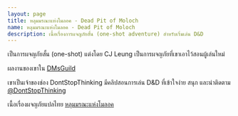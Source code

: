 ```yaml
---
layout: page
title: หลุมมรณะแห่งโมลอค - Dead Pit of Moloch
name: หลุมมรณะแห่งโมลอค - Dead Pit of Moloch
description: เนื้อเรื่องการผจญภัยสั้น (one-shot adventure) สำหรับเริ่มเล่น D&D
---
```


เป็นการผจญภัยสั้น (one-shot) แต่งโดย CJ Leung เป็นการผจญภัยที่เขาเอาไว้สอนผู้เล่นใหม่

ผลงานของเขาใน [DMsGuild](https://www.dmsguild.com/product/238921/Death-Pit-of-Moloch--5E-Adventure-for-Beginner-Dungeon-Masters--Players)

เขาเป็นเจ้าของช่อง DontStopThinking มีคลิปสอนการเล่น D&D ที่เข้าใจง่าย สนุก และน่าติดตาม  
[@DontStopThinking](https://www.youtube.com/@DontStopThinking)

เนื้อเรื่องผจญภัยแปลไทย [หลุมมรณะแห่งโมลอค](/assets/dead-pit-of-moloch.pdf)
